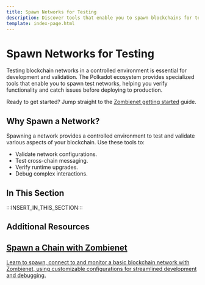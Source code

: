```yaml
---
title: Spawn Networks for Testing
description: Discover tools that enable you to spawn blockchains for testing, allowing for debugging, and validation of your blockchain setups in a controlled environment.
template: index-page.html
---
```


# Spawn Networks for Testing

Testing blockchain networks in a controlled environment is essential for development and validation. The Polkadot ecosystem provides specialized tools that enable you to spawn test networks, helping you verify functionality and catch issues before deploying to production.

Ready to get started? Jump straight to the [Zombienet getting started](/develop/toolkit/parachains/spawn-chains/zombienet/get-started/) guide.

## Why Spawn a Network?

Spawning a network provides a controlled environment to test and validate various aspects of your blockchain. Use these tools to:

- Validate network configurations.
- Test cross-chain messaging.
- Verify runtime upgrades.
- Debug complex interactions.

## In This Section

:::INSERT_IN_THIS_SECTION:::

## Additional Resources

<div class="subsection-wrapper">
  <div class="card">
    <a href="/tutorials/polkadot-sdk/testing/spawn-basic-chain/">
      <h2 class="title">Spawn a Chain with Zombienet</h2>
      <p class="description">Learn to spawn, connect to and monitor a basic blockchain network with Zombienet, using customizable configurations for streamlined development and debugging.</p>
    </a>
</div>